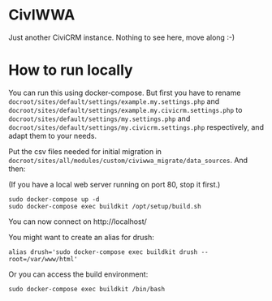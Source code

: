 # CivIWWA

Just another CiviCRM instance.
Nothing to see here, move along :-)

# How to run locally

You can run this using docker-compose. But first you have to rename
`docroot/sites/default/settings/example.my.settings.php` and
`docroot/sites/default/settings/example.my.civicrm.settings.php` to
`docroot/sites/default/settings/my.settings.php` and
`docroot/sites/default/settings/my.civicrm.settings.php` respectively, and
adapt them to your needs.

Put the csv files needed for initial migration in 
`docroot/sites/all/modules/custom/civiwwa_migrate/data_sources`. And then:

(If you have a local web server running on port 80, stop it first.)

```
sudo docker-compose up -d
sudo docker-compose exec buildkit /opt/setup/build.sh
```

You can now connect on http://localhost/

You might want to create an alias for drush:

```
alias drush='sudo docker-compose exec buildkit drush --root=/var/www/html'
```

Or you can access the build environment:

```
sudo docker-compose exec buildkit /bin/bash
```
